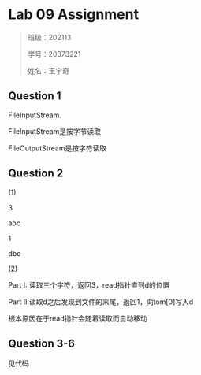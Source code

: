 # Lab 09 Assignment

> 班级：202113
> 
> 学号：20373221
> 
> 姓名：王宇奇

## Question 1

FileInputStream.

FileInputStream是按字节读取

FileOutputStream是按字符读取

## Question 2

(1)

3

abc

1

dbc

(2)

Part I: 读取三个字符，返回3，read指针直到d的位置

Part II:读取d之后发现到文件的末尾，返回1，向tom[0]写入d

根本原因在于read指针会随着读取而自动移动

## Question 3-6

见代码

